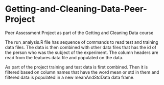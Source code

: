 # Getting-and-Cleaning-Data-Peer-Project
Peer Assessment Project as part of the Getting and Cleaning Data course

The run_analysis.R file has sequence of commands to read test and training data files. 
The data is then combined with other data files that has the id of the person who was the subject of the experiment.
The column headers are read from the features data file and populated on the data.

As part of the project training and test data is first combined.
Then it is filtered based on column names that have the word mean or std in them and filtered data is populated 
in a new meanAndStdData data frame.